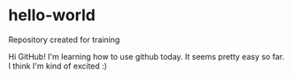 # hello-world
Repository created for training

Hi GitHub!
I'm learning how to use github today.  It seems pretty easy so far.  I think I'm kind of excited :)
